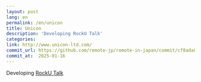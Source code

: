 ```yaml
---
layout: post
lang: en
permalink: /en/unicon
title: Unicon
description: 'Developing RockU Talk'
categories: 
link: http://www.unicon-ltd.com/
commit_url: https://github.com/remote-jp/remote-in-japan/commit/cf8ada8eae0f29603e476cd235d4527e9ea268e4
commit_at:  2025-01-16
---
```


<p>Developing <a href="https://play.google.com/store/apps/details?id=com.unicon_ltd.rockuapps.community&hl=ja">RockU Talk</a></p>
